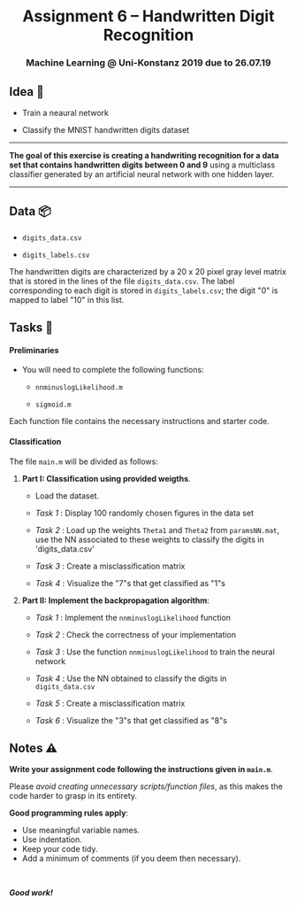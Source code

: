 ﻿<h1 align="center">
  <a>Assignment 6 – Handwritten Digit Recognition</a>
</h1>
<h3 align="center">
  <a>Machine Learning @ Uni-Konstanz 2019 due to 26.07.19</a>
</h3>

## Idea 📓

- Train a neaural network 

- Classify the MNIST handwritten digits dataset

***

**The goal of this exercise is creating a handwriting recognition for a data set that contains handwritten digits between 0 and 9** using a multiclass classifier generated by an artificial neural network with one hidden layer.

***

## Data 📦

- `digits_data.csv`

- `digits_labels.csv`

The handwritten digits are characterized by a 20 x 20 pixel gray level matrix that is stored in the lines of the file `digits_data.csv`. The label corresponding to each digit is stored in `digits_labels.csv`; the digit "0" is mapped to label "10" in this list.

## Tasks 📝

#### Preliminaries

- You will need to complete the following functions:
	
	- `nnminuslogLikelihood.m`
	
    - `sigmoid.m`

Each function file contains the necessary instructions and starter code.

#### Classification

The file `main.m` will be divided as follows:
	
1. **Part I: Classification using provided weigths**.

	- Load the dataset.
	
	- *Task 1* : Display 100 randomly chosen figures in the data set
	
	- *Task 2* : Load up the weights `Theta1` and `Theta2` from `paramsNN.mat`, use the NN associated to these weights to classify the digits in 'digits_data.csv'
	
	- *Task 3* : Create a misclassification matrix
	
	- *Task 4* : Visualize the "7"s that get classified as "1"s

2. **Part II: Implement the backpropagation algorithm**:

	- *Task 1* : Implement the `nnminuslogLikelihood` function
	
	- *Task 2* : Check the correctness of your implementation
	
	- *Task 3* : Use the function `nnminuslogLikelihood` to train the neural network
	
	- *Task 4* : Use the NN obtained to classify the digits in `digits_data.csv`
	
	- *Task 5* : Create a misclassification matrix
	
	- *Task 6* : Visualize the "3"s that get classified as "8"s

## Notes ⚠️

**Write your assignment code following the instructions given in  `main.m`**.

Please *avoid creating unnecessary scripts/function files*, as this makes the code harder to grasp in its entirety.

**Good programming rules apply**:
- Use meaningful variable names. 
- Use indentation.
- Keep your code tidy. 
- Add a minimum of comments (if you deem then necessary). 

<br>

***Good work!***

<br>
